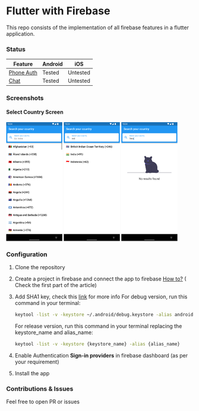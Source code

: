 # Flutter with Firebase

This repo consists of the implementation of all firebase features in a flutter application.

### Status

| Feature                            | Android | iOS      |
|------------------------------------|---------|----------|
| [Phone Auth](/lib/ui/screens/auth) | Tested  | Untested |
| [Chat](/lib/chat)                  | Tested  | Untested |

### Screenshots

#### Select Country Screen

<img src="screenshots/select_country_1.png" width="30%" /> <img src="screenshots/select_country_2.png" width="30%" /> <img src="screenshots/select_country_3.png" width="30%" />

### Configuration

1. Clone the repository
2. Create a project in firebase and connect the app to
   firebase [How to?](https://medium.com/@fayaz07/firebase-phone-auth-with-flutter-db7e934ef46f) (
   Check the first part of the article)
3. Add SHA1 key, check this [link](https://developers.google.com/android/guides/client-auth) for
   more info
   For debug version, run this command in your terminal:
    ```bash
    keytool -list -v -keystore ~/.android/debug.keystore -alias androiddebugkey -storepass android -keypass android
    ```

   For release version, run this command in your terminal replacing the keystore_name and
   alias_name:
    ```bash
    keytool -list -v -keystore {keystore_name} -alias {alias_name}
    ```
4. Enable Authentication **Sign-in providers** in firebase dashboard (as per your requirement)
5. Install the app

### Contributions & Issues

Feel free to open PR or issues
